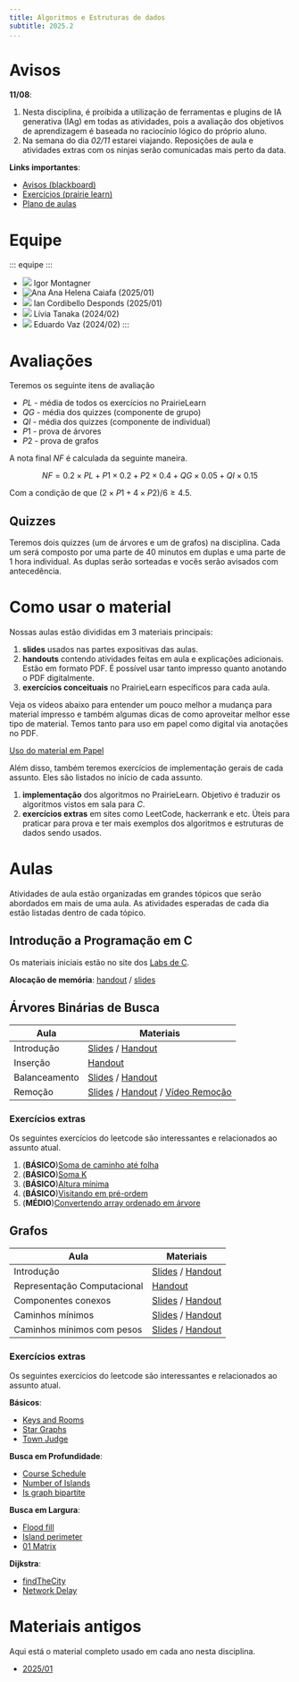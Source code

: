 ```yaml
---
title: Algoritmos e Estruturas de dados
subtitle: 2025.2
...
```


# Avisos

**11/08**:

1. Nesta disciplina, é proibida a utilização de ferramentas e plugins de IA generativa (IAg) em todas as atividades, pois a avaliação dos objetivos de aprendizagem é baseada no raciocínio lógico do próprio aluno.
2. Na semana do dia *02/11* estarei viajando. Reposições de aula e atividades extras com os ninjas serão comunicadas mais perto da data. 

**Links importantes**:

- [Avisos (blackboard)](https://insper.blackboard.com/ultra/courses/_49672_1/announcements)
- [Exercícios (prairie learn)](https://us.prairielearn.com/pl/course_instance/188416)
- [Plano de aulas](./plano-de-aulas.xlsx)

# Equipe

::: equipe :::
- ![](css/igor.png) Igor Montagner
- ![Ana](css/ana-helena.jpeg) Ana Helena Caiafa (2025/01)
- ![](css/ian.jpeg) Ian Cordibello Desponds (2025/01)
- ![](css/livia.jpg) Lívia Tanaka (2024/02)
- ![](css/vaz.jpg) Eduardo Vaz (2024/02)
:::


# Avaliações

Teremos os seguinte itens de avaliação

- $PL$ - média de todos os exercícios no PrairieLearn
- $QG$ - média dos quizzes (componente de grupo)
- $QI$ - média dos quizzes (componente de individual)
- $P1$ - prova de árvores 
- $P2$ - prova de grafos

A nota final $NF$ é calculada da seguinte maneira. 

$$
NF = 0.2 \times PL + P1 \times 0.2 + P2 \times 0.4 + QG \times 0.05 + QI \times 0.15
$$

Com a condição de que $(2 \times P1 + 4 \times P2)/6 \geq 4.5$. 

## Quizzes

Teremos dois quizzes (um de árvores e um de grafos) na disciplina. Cada um será composto por uma parte de 40 minutos em duplas e uma parte de 1 hora individual. As duplas serão sorteadas e vocês serão avisados com antecedência. 

# Como usar o material

Nossas aulas estão divididas em 3 materiais principais:

1. **slides** usados nas partes expositivas das aulas. 
2. **handouts** contendo atividades feitas em aula e explicações adicionais. Estão em formato PDF. É possível usar tanto impresso quanto anotando o PDF digitalmente.
3. **exercícios conceituais** no PrairieLearn específicos para cada aula.  

Veja os vídeos abaixo para entender um pouco melhor a mudança para material impresso e também algumas dicas de como aproveitar melhor esse tipo de material. Temos tanto para uso em papel como digital via anotações no PDF. 

<a class="button" href="https://youtu.be/8eoDvbbxYhE">Uso do material em Papel</a> <!-- <a class="button" href="#">Uso do material em PDF</a> -->

Além disso, também teremos exercícios de implementação gerais de cada assunto. Eles são listados no início de cada assunto.

1. **implementação** dos algoritmos no PrairieLearn. Objetivo é traduzir os algoritmos vistos em sala para *C*.
2. **exercícios extras** em sites como LeetCode, hackerrank e etc. Úteis para praticar para prova e ter mais exemplos dos algoritmos e estruturas de dados sendo usados. 


# Aulas

Atividades de aula estão organizadas em grandes tópicos que serão abordados em mais de uma aula. As atividades esperadas de cada dia estão listadas dentro de cada tópico.

## Introdução a Programação em C

Os materiais iniciais estão no site dos [Labs de C](https://insper.github.io/Labs-de-C). 

**Alocação de memória**: [handout](01-c/handout.pdf) / [slides](01-c/slides.pdf)

## Árvores Binárias de Busca

| Aula           | Materiais                                                                           |
| --             | ---                                                                                 |
| Introdução     | [Slides](02-abb-intro/slides-intro.pdf) / [Handout](02-abb-intro/handout-intro.pdf) |
| Inserção       | [Handout](03-abb-insere/handout.pdf)                                                |
| Balanceamento  | [Slides](04-abb-balance/slides.pdf) / [Handout](04-abb-balance/handout.pdf)         |
| Remoção        | [Slides](05-abb-remove/slides.pdf) / [Handout](05-abb-remove/handout.pdf) / [Vídeo Remoção](https://youtu.be/YzSuUj54Mo0)           |


### Exercícios extras

Os seguintes exercícios do leetcode são interessantes e relacionados ao assunto atual.

1. (**BÁSICO**)[Soma de caminho até folha](https://leetcode.com/problems/path-sum/)
2. (**BÁSICO**)[Soma K](https://leetcode.com/problems/two-sum-iv-input-is-a-bst/)
3. (**BÁSICO**)[Altura mínima](https://leetcode.com/problems/minimum-depth-of-binary-tree/)
4. (**BÁSICO**)[Visitando em pré-ordem](https://www.hackerrank.com/contests/2014-icpc-north-central-regional-north-america-practice/challenges/preorder-traversals)
5. (**MÉDIO**)[Convertendo array ordenado em árvore](https://leetcode.com/problems/convert-sorted-array-to-binary-search-tree/)

## Grafos


| Aula                                | Materiais                                                                                       |
| --                                  | ---                                                                                             |
| Introdução                          | [Slides](06-grafos-intro/slides.pdf) / [Handout](06-grafos-intro/handout.pdf)                   |
| Representação Computacional         | [Handout](06-grafos-intro/handout-repr-computacional.pdf)                                       |
| Componentes conexos                 | [Slides](07-dfs/slides.pdf) / [Handout](07-dfs/handout.pdf)                                     |
| Caminhos mínimos                    | [Slides](08-bfs/slides.pdf) / [Handout](08-bfs/handout.pdf)                                     |
| Caminhos mínimos com pesos          | [Slides](09-dijkstra/slides.pdf) / [Handout](09-dijkstra/handout.pdf)                           |


### Exercícios extras

Os seguintes exercícios do leetcode são interessantes e relacionados ao assunto atual.

**Básicos**:

- [Keys and Rooms](https://leetcode.com/problems/keys-and-rooms/)
- [Star Graphs](https://leetcode.com/problems/find-center-of-star-graph/)
- [Town Judge](https://leetcode.com/problems/find-the-town-judge/)

**Busca em Profundidade**:

- [Course Schedule](https://leetcode.com/problems/course-schedule/description/)
- [Number of Islands](https://leetcode.com/problems/number-of-islands/description/)
- [Is graph bipartite](https://leetcode.com/problems/is-graph-bipartite/description/)

**Busca em Largura**:

- [Flood fill](https://leetcode.com/problems/flood-fill/description/)
- [Island perimeter](https://leetcode.com/problems/island-perimeter/description/)
- [01 Matrix](https://leetcode.com/problems/01-matrix/description/)

**Dijkstra**:

- [findTheCity](https://leetcode.com/problems/find-the-city-with-the-smallest-number-of-neighbors-at-a-threshold-distance/description/)
- [Network Delay](https://leetcode.com/problems/network-delay-time/description/)


# Materiais antigos

Aqui está o material completo usado em cada ano nesta disciplina.

- [2025/01](old/2025-1.zip)
